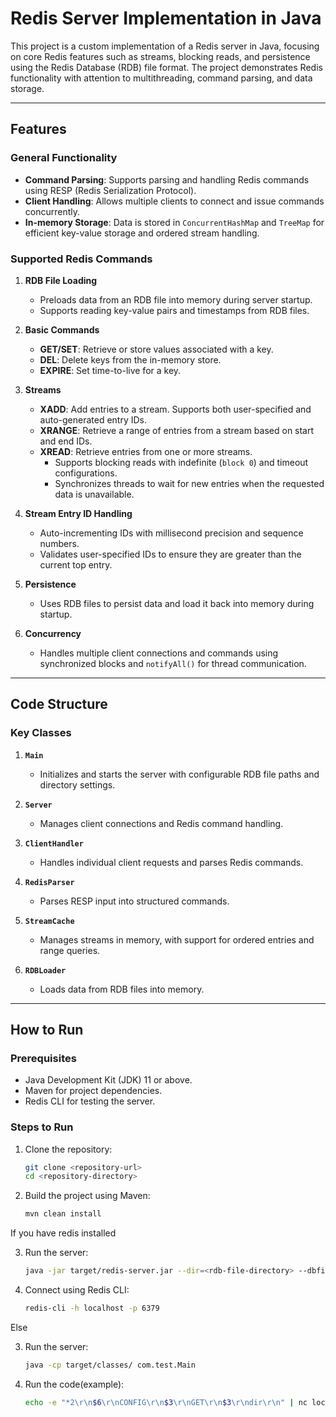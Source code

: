 # Redis Server Implementation in Java

This project is a custom implementation of a Redis server in Java, focusing on core Redis features such as streams, blocking reads, and persistence using the Redis Database (RDB) file format. The project demonstrates Redis functionality with attention to multithreading, command parsing, and data storage.

---

## Features

### General Functionality
- **Command Parsing**: Supports parsing and handling Redis commands using RESP (Redis Serialization Protocol).
- **Client Handling**: Allows multiple clients to connect and issue commands concurrently.
- **In-memory Storage**: Data is stored in `ConcurrentHashMap` and `TreeMap` for efficient key-value storage and ordered stream handling.

### Supported Redis Commands
1. **RDB File Loading**  
   - Preloads data from an RDB file into memory during server startup.  
   - Supports reading key-value pairs and timestamps from RDB files.  

2. **Basic Commands**  
   - **GET/SET**: Retrieve or store values associated with a key.
   - **DEL**: Delete keys from the in-memory store.
   - **EXPIRE**: Set time-to-live for a key.  

3. **Streams**  
   - **XADD**: Add entries to a stream. Supports both user-specified and auto-generated entry IDs.  
   - **XRANGE**: Retrieve a range of entries from a stream based on start and end IDs.  
   - **XREAD**: Retrieve entries from one or more streams.  
     - Supports blocking reads with indefinite (`block 0`) and timeout configurations.  
     - Synchronizes threads to wait for new entries when the requested data is unavailable.  

4. **Stream Entry ID Handling**  
   - Auto-incrementing IDs with millisecond precision and sequence numbers.  
   - Validates user-specified IDs to ensure they are greater than the current top entry.  

5. **Persistence**  
   - Uses RDB files to persist data and load it back into memory during startup.  

6. **Concurrency**  
   - Handles multiple client connections and commands using synchronized blocks and `notifyAll()` for thread communication.  

---

## Code Structure

### Key Classes
1. **`Main`**  
   - Initializes and starts the server with configurable RDB file paths and directory settings.  

2. **`Server`**  
   - Manages client connections and Redis command handling.  

3. **`ClientHandler`**  
   - Handles individual client requests and parses Redis commands.  

4. **`RedisParser`**  
   - Parses RESP input into structured commands.  

5. **`StreamCache`**  
   - Manages streams in memory, with support for ordered entries and range queries.  

6. **`RDBLoader`**  
   - Loads data from RDB files into memory.  

---

## How to Run

### Prerequisites
- Java Development Kit (JDK) 11 or above.
- Maven for project dependencies.
- Redis CLI for testing the server.

### Steps to Run
1. Clone the repository:
   ```bash
   git clone <repository-url>
   cd <repository-directory>

2. Build the project using Maven:
   ```bash
   mvn clean install

If you have redis installed

3. Run the server:
   ```bash
   java -jar target/redis-server.jar --dir=<rdb-file-directory> --dbfilename=<rdb-file-name>

4. Connect using Redis CLI:
   ```bash
   redis-cli -h localhost -p 6379

Else

3. Run the server:
   ```bash
   java -cp target/classes/ com.test.Main

4. Run the code(example):
   ```bash
   echo -e "*2\r\n$6\r\nCONFIG\r\n$3\r\nGET\r\n$3\r\ndir\r\n" | nc localhost 6379
